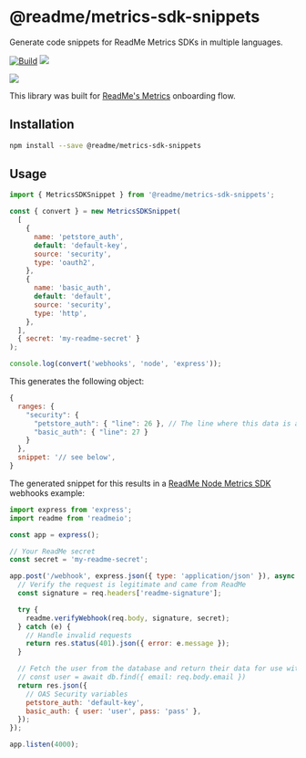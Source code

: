 # @readme/metrics-sdk-snippets

Generate code snippets for ReadMe Metrics SDKs in multiple languages.

[![Build](https://img.shields.io/github/workflow/status/readmeio/metrics-sdks/snippets.svg)](https://github.com/readmeio/metricds-sdks) [![](https://img.shields.io/npm/v/@readme/metrics-sdk-snippets)](https://npm.im/@readme/metrics-sdk-snippets)

[![](https://d3vv6lp55qjaqc.cloudfront.net/items/1M3C3j0I0s0j3T362344/Untitled-2.png)](https://readme.io)

This library was built for [ReadMe's Metrics](https://readme.com/metrics) onboarding flow.

## Installation

```sh
npm install --save @readme/metrics-sdk-snippets
```

## Usage

```js
import { MetricsSDKSnippet } from '@readme/metrics-sdk-snippets';

const { convert } = new MetricsSDKSnippet(
  [
    {
      name: 'petstore_auth',
      default: 'default-key',
      source: 'security',
      type: 'oauth2',
    },
    {
      name: 'basic_auth',
      default: 'default',
      source: 'security',
      type: 'http',
    },
  ],
  { secret: 'my-readme-secret' }
);

console.log(convert('webhooks', 'node', 'express'));
```

This generates the following object:

```js
{
  ranges: {
    "security": {
      "petstore_auth": { "line": 26 }, // The line where this data is at.
      "basic_auth": { "line": 27 }
    }
  },
  snippet: '// see below',
}
```

The generated snippet for this results in a [ReadMe Node Metrics SDK](https://npm.im/readmeio) webhooks example:

```js
import express from 'express';
import readme from 'readmeio';

const app = express();

// Your ReadMe secret
const secret = 'my-readme-secret';

app.post('/webhook', express.json({ type: 'application/json' }), async (req, res) => {
  // Verify the request is legitimate and came from ReadMe
  const signature = req.headers['readme-signature'];

  try {
    readme.verifyWebhook(req.body, signature, secret);
  } catch (e) {
    // Handle invalid requests
    return res.status(401).json({ error: e.message });
  }

  // Fetch the user from the database and return their data for use with OpenAPI variables.
  // const user = await db.find({ email: req.body.email })
  return res.json({
    // OAS Security variables
    petstore_auth: 'default-key',
    basic_auth: { user: 'user', pass: 'pass' },
  });
});

app.listen(4000);
```
